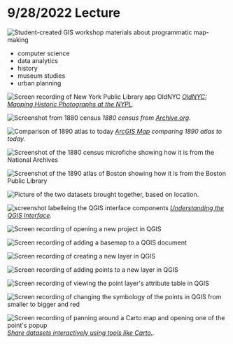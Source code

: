 # 9/28/2022 Lecture

![Student-created GIS workshop materials about programmatic map-making](/media/1.png)

- computer science
- data analytics
- history
- museum studies
- urban planning


![Screen recording of New York Public Library app OldNYC](media/oldnyc.gif)
*[OldNYC: Mapping Historic Photographs at the NYPL](https://www.oldnyc.org/).* 

![Screenshot from 1880 census](media/1880-census.png)
*1880 census from [Archive.org](https://archive.org/details/10thcensus0561unit/page/n45/mode/2up?view=theater).* 

![Comparison of 1890 atlas to today](media/swipe.png)
*[ArcGIS Map](https://harvard-cga.maps.arcgis.com/apps/webappviewer/index.html?id=4f084606c3f64df8a32ce2ad938a43f6) comparing 1890 atlas to today.* 

![Screenshot of the 1880 census microfiche showing how it is from the National Archives](media/2.png)

![Screenshot of the 1890 atlas of Boston showing how it is from the Boston Public Library](media/3.png)

![Picture of the two datasets brought together, based on location.](media/4.png)

![screenshot labelleing the QGIS interface components](media/qgis-labeled.gif)
*[Understanding the QGIS Interface](https://cartinal.leventhalmap.org/guides/get-started-qgis/interface.html#menu-bar).* 


![Screen recording of opening a new project in QGIS](media/new-projects.gif)

![Screen recording of adding a basemap to a QGIS document](media/basemap.gif)

![Screen recording of creating a new layer in QGIS](media/create-layer.gif)

![Screen recording of adding points to a new layer in QGIS](media/add-points.gif)

![Screen recording of viewing the point layer's attribute table in QGIS](media/attribute-table.gif)

![Screen recording of changing the symbology of the points in QGIS from smaller to bigger and red](media/change-symbols.gif)

![Screen recording of panning around a Carto map and opening one of the point's popup](media/upload-carto.gif)
*[Share datasets interactively using tools like Carto.](https://harvard.carto.com/u/bellegis/builder/902823ad-f46c-40f7-9a0a-19755efe1d38).* 

